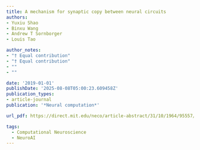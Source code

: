 ```yaml
---
title: A mechanism for synaptic copy between neural circuits
authors:
- Yuxiu Shao
- Binxu Wang
- Andrew T Sornborger
- Louis Tao

author_notes:
- "† Equal contribution"
- "† Equal contribution"
- ""
- ""

date: '2019-01-01'
publishDate: '2025-08-08T05:00:23.609458Z'
publication_types:
- article-journal
publication: '*Neural computation*'

url_pdf: https://direct.mit.edu/neco/article-abstract/31/10/1964/95557/A-Mechanism-for-Synaptic-Copy-Between-Neural

tags:
  - Computational Neuroscience
  - NeuroAI
---
```


